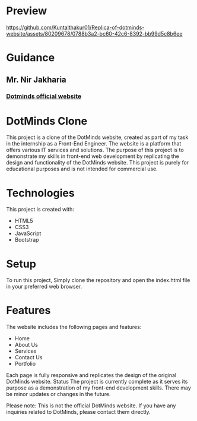 
# Preview 



https://github.com/Kuntalthakur01/Replica-of-dotminds-website/assets/80209678/0788b3a2-bc60-42c6-8392-bb99d5c8b6ee




# Guidance
## Mr. Nir Jakharia


### [ Dotminds official website](https://www.dotminds.in/)


# DotMinds Clone 

This project is a clone of the DotMinds website, created
as part of my task in the  internship as a Front-End Engineer. The website is a
platform that offers various IT services and solutions. The purpose of this project is to demonstrate my skills in
front-end web development by replicating the design and functionality of
the DotMinds website. This project is purely for educational purposes
and is not intended for commercial use. 


# Technologies 

This project is created with: 
* HTML5 
* CSS3 
* JavaScript 
* Bootstrap 

# Setup 

To run this project, 
Simply clone the repository and open the index.html file in your
preferred web browser.



# Features 

The website includes the following pages and features: 
* Home 
* About Us 
* Services 
* Contact Us
* Portfolio

Each page is fully responsive and replicates the design of the
original DotMinds website. Status The project is currently complete as
it serves its purpose as a demonstration of my front-end development
skills. There may be minor updates or changes in the future. 

Please note: This is not the official DotMinds website. If you have any
inquiries related to DotMinds, please contact them directly.

